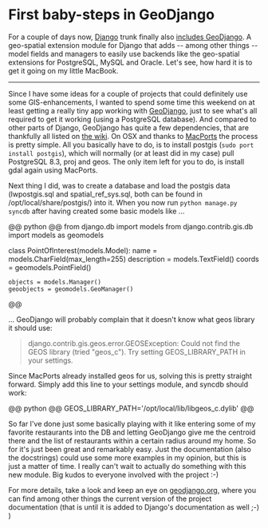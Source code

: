 # First baby-steps in GeoDjango

For a couple of days now, [Django](http://www.djangoproject.com) trunk finally also [includes GeoDjango](http://code.djangoproject.com/changeset/8219). A geo-spatial extension module for Django that adds -- among other things -- model fields and managers to easily use backends like the geo-spatial extensions for PostgreSQL, MySQL and Oracle. Let's see, how hard it is to get it going on my little MacBook.


-------------------------------

Since I have some ideas for a couple of projects that could definitely use some GIS-enhancements, I wanted to spend some time this weekend on at least getting a really tiny app working with [GeoDjango](http://geodjango.org/), just to see what's all required to get it working (using a PostgreSQL database). And compared to other parts of Django, GeoDjango has quite a few dependencies, that are thankfully all listed on [the wiki](http://code.djangoproject.com/wiki/GeoDjangoInstall). On OSX and thanks to [MacPorts](http://www.macports.org/) the process is pretty simple. All you basically have to do, is to install postgis (`sudo port install postgis`), which will normally (or at least did in my case) pull PostgreSQL 8.3, proj and geos. The only item left for you to do, is install gdal again using MacPorts.

Next thing I did, was to create a database and load the postgis data (lwpostgis.sql and spatial_ref_sys.sql, both can be found in /opt/local/share/postgis/) into it. When you now run `python manage.py syncdb` after having created some basic models like ...

@@ python @@
from django.db import models
from django.contrib.gis.db import models as geomodels

class PointOfInterest(models.Model):
    name = models.CharField(max_length=255)
    description = models.TextField()
    coords = geomodels.PointField()

    objects = models.Manager()
    geoobjects = geomodels.GeoManager()
@@

... GeoDjango will probably complain that it doesn't know what geos library it should use:

> django.contrib.gis.geos.error.GEOSException: Could not find the GEOS library (tried "geos_c"). Try setting GEOS_LIBRARY_PATH in your settings.

Since MacPorts already installed geos for us, solving this is pretty straight forward. Simply add this line to your settings module, and syncdb should work:

@@ python @@
GEOS_LIBRARY_PATH='/opt/local/lib/libgeos_c.dylib'
@@

So far I've done just some basically playing with it like entering some of my favorite restaurants into the DB and letting GeoDjango give me the centroid there and the list of restaurants within a certain radius around my home. So for it's just been great and remarkably easy. Just the documentation (also the docstrings) could use some more examples in my opinion, but this is just a matter of time. I really can't wait to actually do something with this new module. Big kudos to everyone involved with the project :-)

For more details, take a look and keep an eye on [geodjango.org](http://geodjango.org/), where you can find among other things the current version of the project documentation (that is until it is added to Django's documentation as well ;-) )